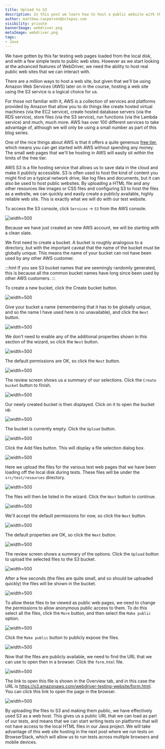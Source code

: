 ```yaml
---
title: Upload to S3
description: In this post we learn how to host a public website with the AWS S3 service.
author: matthew.casperson@octopus.com
visibility: private
bannerImage: webdriver.png
metaImage: webdriver.png
tags:
- Java
---
```


We have gotten by this far testing web pages loaded from the local disk, and with a few simple tests to public web sites. However as we start looking at the advanced features of WebDriver, we need the ability to host real public web sites that we can interact with.

There are a million ways to host a web site, but given that we'll be using Amazon Web Services (AWS) later on in the course, hosting a web site using the S3 service is a logical choice for us.

For those not familiar with it, AWS is a collection of services and platforms provided by Amazon that allow you to do things like create hosted virtual machines (via the EC2 service), create hosted database servers (via the RDS service), store files (via the S3 service), run functions (via the Lambda service) and much, much more. AWS has over 100 different services to take advantage of, although we will only be using a small number as part of this blog series.

One of the nice things about AWS is that it offers a quite generous [free tier](https://aws.amazon.com/free/), which means you can get started with AWS without spending any money. The small web pages that we'll be hosting in AWS will easily sit within the limits of the free tier.

AWS S3 is a file hosting service that allows us to save data in the cloud and make it publicly accessible. S3 is often used to host the kind of content you might find on a typical network drive, like log files and documents, but it can also be used to host public websites. By uploading a HTML file and any other resources like images or CSS files and configuring S3 to host the files as a website, we can quickly and easily create a publicly available, highly reliable web site. This is exactly what we will do with our test website.

To access the S3 console, click `Services` → `S3` from the AWS console.

![](./image6.png "width=500")

Because we have just created an new AWS account, we will be starting with a clean slate.

We first need to create a bucket. A bucket is roughly analogous to a directory, but with the important caveat that the name of the bucket must be globally unique. This means the name of your bucket can not have been used by any other AWS customer.

:::hint
If you see S3 bucket names that are seemingly randomly generated, this is because all the common bucket names have long since been used by other AWS customers.
:::

To create a new bucket, click the Create bucket button.

![](./image7.png "width=500")

Give your bucket a name (remembering that it has to be globally unique, and so the name I have used here is no unavailable), and click the `Next` button.

![](./image8.png "width=500")

We don't need to enable any of the additional properties shown in this section of the wizard, so click the `Next` button.

![](./image9.png "width=500")

The default permissions are OK, so click the `Next` button.

![](./image10.png "width=500")

The review screen shows us a summary of our selections. Click the `Create bucket` button to finish.

![](./image11.png "width=500")

Our newly created bucket is then displayed. Click on it to open the bucket up.

![](./image12.png "width=500")

The bucket is currently empty. Click the `Upload` button.

![](./image13.png "width=500")

Click the Add files button. This will display a file selection dialog
box.

![](./image14.png "width=500")

Here we upload the files for the various test web pages that we have been loading off the local disk during tests. These files will be under the `src/test/resources` directory.

![](./image15.png "width=500")

The files will then be listed in the wizard. Click the `Next` button to continue.

![](./image16.png "width=500")

We'll accept the default permissions for now, so click the `Next` button.

![](./image17.png "width=500")

The default properties are OK, so click the `Next` button.

![](./image18.png "width=500")

The review screen shows a summary of the options. Click the `Upload` button to upload the selected files to the S3 bucket.

![](./image19.png "width=500")

After a few seconds (the files are quite small, and so should be
uploaded quickly) the files will be shown in the bucket.

![](./image20.png "width=500")

To allow these files to be viewed as public web pages, we need to change the permissions to allow anonymous public access to them. To do this select all the files, click the `More` button, and then select the `Make public` option.

![](./image21.png "width=500")

Click the `Make public` button to publicly expose the files.

![](./image22.png "width=500")

Now that the files are publicly available, we need to find the URL that we can use to open then in a browser. Click the `form.html` file.

![](./image23.png "width=500")

The link to open this file is shown in the Overview tab, and in this case the URL is <https://s3.amazonaws.com/webdriver-testing-website/form.html>. You can click this link to open the page in the browser.

![](./image24.png "width=500")

By uploading the files to S3 and making them public, we have effectively used S3 as a web host. This gives us a public URL that we can load as part of our tests, and means that we can start writing tests on platforms that will not have access to the local HTML files in our Java project. We will take advantage of this web site hosting in the next post where we run tests on BrowserStack, which will allow us to run tests across multiple browsers and mobile devices.
